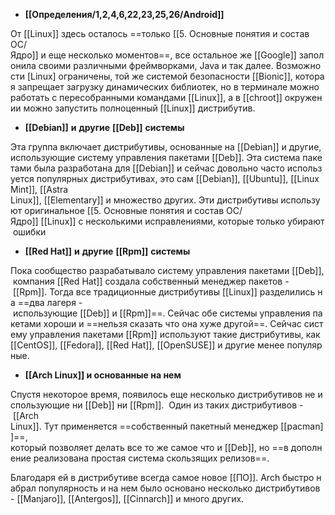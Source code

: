 -   **[[Определения/1,2,4,6,22,23,25,26/Android]]** 
    
От [[Linux]] здесь осталось ==только [[5. Основные понятия и состав ОС/Ядро]] и еще несколько моментов==, все остальное же [[Google]] заполонила своими различными фреймворками, Java и так далее. Возможности [Linux] ограничены, той же системой безопасности [[Bionic]], которая запрещает загрузку динамических библиотек, но в терминале можно работать с пересобранными командами [[Linux]], а в [[chroot]] окружении можно запустить полноценный [[Linux]] дистрибутив.

-   **[[Debian]]** **и** **другие** **[[Deb]]** **системы**
    
Эта группа включает дистрибутивы, основанные на [[Debian]] и другие, использующие систему управления пакетами [[Deb]]. Эта система пакетами была разработана для [[Debian]] и сейчас довольно часто используется популярных дистрибутивах, это сам [[Debian]], [[Ubuntu]], [[LinuxMint]], [[Astra Linux]], [[Elementary]] и множество других. Эти дистрибутивы используют оригинальное [[5. Основные понятия и состав ОС/Ядро]] [[Linux]] с несколькими исправлениями, которые только убирают ошибки

-   **[[Red Hat]]** **и** **другие** **[[Rpm]]** **системы**
    
Пока сообщество разрабатывало систему управления пакетами [[Deb]], компания [[Red Hat]] создала собственный менеджер пакетов - [[Rpm]]. Тогда все традиционные дистрибутивы [[Linux]] разделились на ==два лагеря - использующие [[Deb]] и [[Rpm]]==. Сейчас обе системы управления пакетами хороши и ==нельзя сказать что она хуже другой==. Сейчас систему управления пакетами [[Rpm]] используют такие дистрибутивы, как [[CentOS]], [[Fedora]], [[Red Hat]], [[OpenSUSE]] и другие менее популярные.

-   **[[Arch Linux]] и основанные на нем**
    
Спустя некоторое время, появилось еще несколько дистрибутивов не использующие ни [[Deb]] ни [[Rpm]]. 
Один из таких дистрибутивов - [[Arch Linux]]. Тут применяется ==собственный пакетный менеджер [[pacman]]==, 
который позволяет делать все то же самое что и [[Deb]], но ==в дополнение реализована простая система скользящих релизов==. 

Благодаря ей в дистрибутиве всегда самое новое [[ПО]]. Arch быстро набрал популярность и на нем было основано несколько дистрибутивов - [[Manjaro]], [[Antergos]], [[Cinnarch]] и много других.